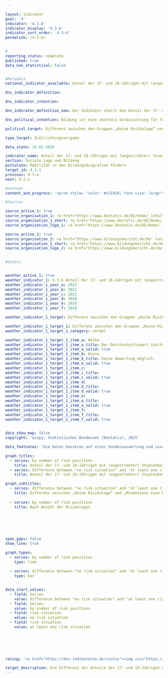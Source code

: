 ```yaml
---

layout: indicator        
goal: '4'        
indicator: '4.3.b'        
indicator_display: '4.3.b'        
indicator_sort_order: '4-3-b'        
permalink: /4-3-b/        
        

#
reporting_status: complete        
published: true        
data_non_statistical: false        


#Metadata        
national_indicator_available: Anteil der 17- und 18-Jährigen mit (angestrebter) Studienberechtigung        

dns_indicator_definition:         

dns_indicator_intention:         

dns_indicator_definition_new: Der Indikator stellt den Anteil der 17- und 18-Jährigen, der ein Gymnasium oder eine berufliche Schule, die zur Hochschul-/ Fachhochschulreife führt, besucht oder die Hochschul-/Fachhochschulreife bereits erreicht hat, an allen 17- und 18-Jährigen dar. Er zeigt die Differenz zwischen den entsprechenden Anteilen der 17- und 18-Jährigen mit „Keiner Risikolage“ und der 17- und 18-Jährigen mit „Mindestens einer Risikolage“. Die drei Risikolagen sind die soziale Risikolage, die Risikolage formal gering qualifizierter Eltern und die finanzielle Risikolage.        

dns_political_intention: Bildung ist eine zentrale Voraussetzung für Teilhabe, Wohlstand sowie wirtschaftliche und gesellschaftliche Weiterentwicklung. Ein geringerer Einfluss der sozialen Herkunft auf den Bildungsweg von Kindern und Jugendlichen ist ein Indikator für die Chancengerechtigkeit im Bildungssystem.        

political_target: Differenz zwischen den Gruppen „Keine Risikolage“ und „Mindestens eine Risikolage“ verringern <abbr title="beziehungsweise" tabindex="0">bzw.</abbr> angleichen        

type_target: Zielrichtungsvorgabe        

data_state: 15.01.2025        

indicator_name: Anteil der 17- und 18-Jährigen mit (angestrebter) Studienberechtigung        
section: Soziale Lage und Bildung        
postulate: Mobilität in den Bildungsbiografien fördern        
target_id: 4.3.1        
previous: 4-3-a        
next: 5-1-a        

#content         
content_and_progress: '<p><b style= "color: #c5192d; font-size: large">4.3.b Anteil der 17- und 18-Jährigen mit (angestrebter) Studienberechtigung</b><br><br><b>Inhalt und Methodik</b><br><br>Der Indikator erfasst den Anteil der 17- und 18-Jährigen, die über eine Studienberechtigung verfügen oder diese anstreben. Letzteres schließt 17- und 18-Jährige ein, die ein Gymnasium oder eine berufliche Schule besuchen, die zur Hochschul- oder Fachhochschulreife führt.<br><br>Der Indikator unterscheidet zwischen 17- und 18-Jährigen, die aufgrund ihres sozialen Hintergrunds einer sogenannten Risikolage ausgesetzt sind und denen, die keine solche Risikolage aufweisen. Zu den Risikolagen gehören das „soziale Risiko“, wenn keines der Elternteile erwerbstätig ist, das Risiko „formal gering qualifizierter Eltern“, wenn kein Elternteil eine abgeschlossene Berufsausbildung oder eine Hochschulzugangsberechtigung besitzt, sowie das „finanzielle Risiko“, wenn das Haushaltsnettoäquivalenzeinkommen unterhalb der Armutsgefährdungsgrenze liegt. Die Risikolagen bedingen sich häufig gegenseitig und treten daher oft zusammen auf. Daher sind viele Jugendliche mehreren Risikolagen gleichzeitig ausgesetzt. 4&nbsp;% der unter 18-Jährigen waren gleichzeitig allen drei Risikolagen ausgesetzt, während 30,9&nbsp;% von mindestens einer der drei Risikolagen betroffen waren.<br><br>Die Daten basieren auf dem Mikrozensus des Statistischen Bundesamtes, einer jährlichen Stichprobenerhebung, die 1&nbsp;% der Bevölkerung in Deutschland umfasst. Aufgrund einer umfassenden Neugestaltung des Mikrozensus im Jahr 2020&nbsp;sind die ab diesem Jahr erhobenen Daten nur eingeschränkt mit denen der vorangegangenen Jahre vergleichbar. Die Ergebnisse für 2023&nbsp;beruhen auf vorläufigen Daten aus dem Erstergebnis des Mikrozensus.<br><br><b>Entwicklung und methodische Einschränkungen</b><br><br>Im Jahr 2023&nbsp;strebten 58,6&nbsp;% der 17- und 18-Jährigen eine Studienberechtigung an oder verfügten bereits über eine solche. Unter den 17- und 18-Jährigen mit einer oder mehreren Risikolagen war dieser Anteil mit 43,7&nbsp;% deutlich niedriger. Bei 17- und 18-Jährigen ohne Risikolage lag der Anteil bei 65,0&nbsp;%.<br><br>Die Hochschulreife kann neben Gymnasien und beruflichen Schulen auch an anderen Schulformen, wie beispielsweise einer Gemeinschaftsschule, erworben werden. Da diese Schulformen jedoch überwiegend zu einem Real- oder Hauptschulabschluss führen, werden 17- und 18-Jährige, die eine Studienberechtigung auf zum Beispiel einer Gemeinschaftsschule anstreben nicht berücksichtigt. In dieser Hinsicht unterschätzt der Indikator die reale Situation.<br><br>Der Indikator berücksichtigt neben den 17- und 18-Jährigen, die bereits eine Studienberechtigung besitzen, nur diejenigen 17- und 18-Jährigen, die eine Schulform besuchen, die in erster Linie auf einen solchen Abschluss abzielt. Die späteren tatsächlichen Abschlussquoten, die zum Teil deutlich geringer sind, fließen nicht in den Indikator ein. Die in den Indikator einfließende Anzahl angestrebter Studienberechtigungen entspricht also nicht der Anzahl der später tatsächlich erworbenen Studienberechtigungen. Dass nicht die tatsächlich erworbenen Studienberechtigungen berücksichtigt werden, hat hauptsächlich methodische Gründe: Viele Schülerinnen und Schüler erlangen die Hochschulreife erst nach dem 18. Lebensjahr. Von den 19-Jährigen leben jedoch nur noch etwa 84&nbsp;% mit mindestens einem Elternteil im selben Haushalt, wodurch für die verbleibenden 16&nbsp;% keine Informationen zur Bestimmung der Risikolage vorliegen.<br><br>Eine weitere Einschränkung der Aussagekraft des Indikators liegt darin, dass etwa 15&nbsp;% der 17-Jährigen und 7&nbsp;% der 18-Jährigen noch den Sekundarbereich I (Klassenstufen bis 9/10) besuchen. In solchen Fällen ist es teilweise nicht eindeutig festzustellen, ob diese jungen Erwachsenen einem Bildungsgang nachgehen, der auf den Erwerb der Hochschulreife abzielt oder nicht.<br><br>Im Jahr 2023&nbsp;lag die Differenz zwischen den Anteilen der 17- und 18-Jährigen mit und ohne Risikolage, die eine Studienberechtigung anstreben oder bereits besitzen, bei 21,3&nbsp;Prozentpunkten. Eine klare Tendenz bei der Entwicklung der letzten Jahre ist dabei nicht erkennbar und daher eine Abschätzung der Zielerreichbarkeit nicht möglich.</p>'                

#Sources        

source_active_1: true
source_organisation_1: <a href="https://www.destatis.de/DE/Home/_inhalt.html" target="_blank">Statistisches Bundesamt</a>
source_organisation_1_short: <a href="https://www.destatis.de/DE/Home/_inhalt.html" target="_blank">Statistisches Bundesamt</a>
source_organisation_logo_1: <a href="https://www.destatis.de/DE/Home/_inhalt.html" target="_blank"><img src="https://dns-indikatoren.de/public/OrgImgDe/destatis.png" alt="Statistisches Bundesamt" title=" Klicken Sie hier um zur Homepage der Organisation Statistisches Bundesamt zu gelangen." style="height:60px; width:148px; border:transparent"/></a>

source_active_2: true
source_organisation_2: <a href="https://www.bildungsbericht.de/de" target="_blank" onclick="return confirm_alert('des nationalem Bildungsberichts', 'De')">Nationaler Bildungsbericht</a>
source_organisation_2_short: <a href="https://www.bildungsbericht.de/de" target="_blank" onclick="return confirm_alert('des nationalem Bildungsberichts', 'De')">Nationaler Bildungsbericht</a>
source_organisation_logo_2: <a href="https://www.bildungsbericht.de/de" target="_blank" onclick="return confirm_alert('des nationalem Bildungsberichts', 'De')"><img src="https://dns-indikatoren.de/public/OrgImgDe/nbb.png" alt="Nationaler Bildungsbericht" title=" Klicken Sie hier um zur Homepage der Organisation Nationaler Bildungsbericht zu gelangen." style="height:60px; width:148px; border:transparent"/></a>
        

#Status        


weather_active_1: true
weather_indicator_1: 4.3.b Anteil der 17- und 18-Jährigen mit (angestrebter) Studienberechtigung
weather_indicator_1_year_a: 2023
weather_indicator_1_year_b: 2022
weather_indicator_1_year_c: 2021
weather_indicator_1_year_d: 2020
weather_indicator_1_year_e: 2019
weather_indicator_1_year_f: 2018

weather_indicator_1_target: Differenz zwischen den Gruppen „Keine Risikolage“ und „Mindestens eine Risikolage“ verringern <abbr title="beziehungsweise" tabindex="0">bzw.</abbr> angleichen

weather_indicator_1_target_1: Differenz zwischen den Gruppen „Keine Risikolage“ und „Mindestens eine Risikolage“ verringern <abbr title="beziehungsweise" tabindex="0">bzw.</abbr> angleichen
weather_indicator_1_target_1_category: normal

weather_indicator_1_target_1_item_a: Wolke
weather_indicator_1_target_1_item_a_title: Der Durchschnittswert zielte in 2023 in die falsche Richtung oder zeigt eine Stagnation an, im vorangegangenen Jahr zeigte sich jedoch eine Wende in die gewünschte Richtung.
weather_indicator_1_target_1_item_a_valid: true
weather_indicator_1_target_1_item_b: Keine
weather_indicator_1_target_1_item_b_title: Keine Bewertung möglich.
weather_indicator_1_target_1_item_b_valid: true
weather_indicator_1_target_1_item_c: 
weather_indicator_1_target_1_item_c_title: 
weather_indicator_1_target_1_item_c_valid: true
weather_indicator_1_target_1_item_d: 
weather_indicator_1_target_1_item_d_title: 
weather_indicator_1_target_1_item_d_valid: true
weather_indicator_1_target_1_item_e: 
weather_indicator_1_target_1_item_e_title: 
weather_indicator_1_target_1_item_e_valid: true
weather_indicator_1_target_1_item_f: 
weather_indicator_1_target_1_item_f_title: 
weather_indicator_1_target_1_item_f_valid: true        
        

data_show_map: false        
copyright: '&copy; Statistisches Bundesamt (Destatis), 2025'        

data_footnotes: 'Die Daten basieren auf einer Sonderauswertung und sind nicht öffentlich zugänglich.<br>• 2023&nbsp;vorläufige Daten.<br>• Risikolage: Soziales Risiko, Risiko formal gering qualifizierter Eltern und finanzielles Risiko.<br>&nbsp;&nbsp;- Soziales Risiko: Eltern sind nicht erwerbstätig.<br>&nbsp;&nbsp;- Risiko formal gering qualifizierter Eltern und finanzielles Risiko: Armutsgefährdung auf Basis des bundesweiten Haushaltsäquivalenzeinkommens.'        

graph_titles: 
  - series: by number of risk positions
    title: Anteil der 17- und 18-Jährigen mit (angestrebter) Studienberechtigung
  - series: difference between "no risk situation" and "at least one risk situation"
    title: Anteil der 17- und 18-Jährigen mit (angestrebter) Studienberechtigung        

graph_subtitles: 
  - series: difference between "no risk situation" and "at least one risk situation"
    title: Differenz zwischen „Keine Risikolage“ und „Mindestens eine Risikolage“
    
  - series: by number of risk positions
    title: Nach Anzahl der Risikolagen
            

        

        

span_gaps: false        
show_line: true        

graph_types: 
  - series: by number of risk positions
    type: line
    
  - series: difference between "no risk situation" and "at least one risk situation"
    type: bar
                    

data_start_values: 
  - field: Series
    value: difference between "no risk situation" and "at least one risk situation"
  - field: Series
    value: by number of risk positions
  - field: risk situation
    value: no risk situation
  - field: risk situation
    value: at least one risk situation        

        

        

                                        
rating: '<a href="https://dns-indikatoren.de/status"><img src="https://sdg-indikatoren.de/public/Wettersymbole/Wolke.png" title="Der Durchschnittswert zielte in 2023 in die falsche Richtung oder zeigt eine Stagnation an, im vorangegangenen Jahr zeigte sich jedoch eine Wende in die gewünschte Richtung." alt="Wettersymbol Wolke"/></a>'        

target_description: Die Differenz der Anteile der 17- und 18-Jährigen mit (angestrebter) Studienberechtigung zwischen Personen „ohne Risikolage“ und Personen mit „mindestens einer Risikolage“ soll verringert werden.<br><br>Ausgehend von der Zielformulierung weist die durchschnittliche Entwicklung der letzten sechs Jahre (trotz geringer Verbesserung im Jahr 2023) eine Steigerung auf. Der Indikator 4.3.b wird für das Jahr 2023&nbsp;mit „Wolke“ bewertet.        
---
```


